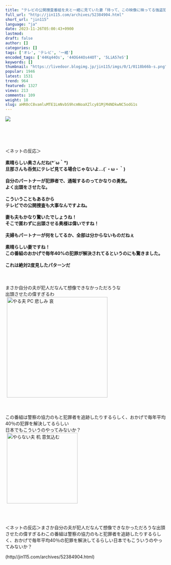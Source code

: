 ```yaml
---
title: "テレビの公開捜査番組を夫と一緒に見ていた妻「待って、この映像に映ってる強盗犯、夫じゃない！？」 → 結果・・・ "
full_url: "http://jin115.com/archives/52384904.html"
short_url: "jin115"
language: "ja"
date: 2023-11-26T05:00:43+0900
lastmod: 
draft: false
author: []
categories: []
tags: ['オレ', 'テレビ', '一緒']
encoded_tags: ['44Kq44Os', '44OG44Os44OT', '5LiA57eS']
keywords: []
thumbnail: "https://livedoor.blogimg.jp/jin115/imgs/0/1/0118b66b-s.png"
popular: 1946
latest: 1531
trend: 964
featured: 1327
views: 213
comments: 109
weight: 18
slug: aHR0cC8vamluMTE1LmNvbS9hcmNoaXZlcy81MjM4NDkwNC5odG1s
---
```


![](https://livedoor.blogimg.jp/jin115/imgs/0/1/0118b66b-s.png)

<div><a name='more'></a> <br> <br> <br> <br> ＜ネットの反応＞<br> <br> <b>素晴らしい奥さんだね(*´ω｀*)<br> 旦那さんも呑気にテレビ見てる場合じゃないよ…(´・ω・｀)</b><br> <br> <b>自分のパートナーが犯罪者で、通報するのってかなりの勇気。<br> よく出頭をさせたな。</b><br> <br> <b>こういうこともあるから<br> テレビでの公開捜査も大事なんですよね。</b><br> <br> <b>妻も夫もかなり驚いたでしょうね！<br> そこで匿わずに出頭させる奥様は偉いですね！</b><br> <br> <b>夫婦もパートナーが何をしてるか、全部は分からないものだねぇ</b><br> <br> <b>素晴らしい妻ですね！<br> この番組のおかげで毎年40%の犯罪が解決されてるというのにも驚きました。</b><br> <br> <b>これは絶対2度見したパターンだ</b><br> <br> <br> <br> まさか自分の夫が犯人だなんて想像できなかっただろうな<br> 出頭させたの偉すぎるわ<br> <img src='https//livedoor.blogimg.jp/jin115/imgs/4/f/4ff8238c.gif' alt='やる夫 PC 悲しみ 哀' width='316' border='0' hspace='5' class='pict'><br> <br> <br> <br> この番組は警察の協力のもと犯罪者を追跡したりするらしく、おかげで毎年平均40％の犯罪を解決してるらしい<br> 日本でもこういうのやってみないか？<br> <img src='https//livedoor.blogimg.jp/jin115/imgs/5/7/57e6ea90.gif' alt='やらない夫 机 意気込む' width='222' border='0' hspace='5' class='pict'><br> <br> <br> <br> <p>＜ネットの反応＞まさか自分の夫が犯人だなんて想像できなかっただろうな出頭させたの偉すぎるわこの番組は警察の協力のもと犯罪者を追跡したりするらしく、おかげで毎年平均40％の犯罪を解決してるらしい日本でもこういうのやってみないか？</p></div>

(http//jin115.com/archives/52384904.html)
